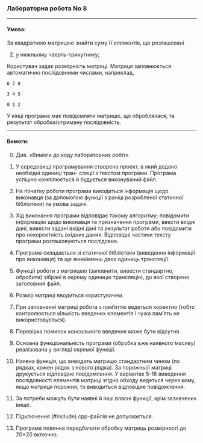 ### Лабораторна робота No 8

----
#### Умова: 
За квадратною матрицею знайти суму її елементів, що розташовані

2) у нижньому чверть-трикутнику;

Користувач задає розмірність матриці. Матриця заповнюється автоматично
послідовними числами, наприклад,
```
6 7 8

3 4 5

0 1 2
```

У кінці програма має повідомляти матрицю, що оброблялася, та результат
обробки/отриману послідовність.

----
#### Вимоги:
0. Див. «Вимоги до коду лабораторних робіт».

1. У середовищі програмування створено проект, в який додано необхідні одиниці тран-
сляції з текстом програми. Програма успішно компілюється й будується виконуваний файл.

2. На початку роботи програми виводиться інформація щодо виконавця (за допомогою
функції з раніш розробленої статичної бібліотеки) та умова задачі.

3. Хід виконання програми відповідає такому алгоритму: повідомити інформацію щодо
виконавця та призначення програми, ввести вхідні дані, вивести задані вхідні дані та
результат роботи або повідомити про некоректність вхідних даних. Відповідні частини
тексту програми розташовуються послідовно.

4. Програма складається зі статичної бібліотеки (виведення інформації про виконавця)
та ще якнайменш двох одиниць трансляції.

5. Функції роботи з матрицею (заповнити, вивести стандартно, обробити) зібрані в
окрему одиницю трансляцію, до якої створено заголовний файл.

6. Розмір матриці вводиться користувачем.

7. При заповненні матриці робота з пам’яттю ведеться коректно (тобто контролюється
кількість введених елементів і чужа пам’ять не використовується).

8. Перевірка помилок консольного введення може бути відсутня.

9. Основна функціональність програми (обробка вже наявного масиву) реалізована у
вигляді окремої функції.

10. Наявна функція, що виводить матрицю стандартним чином (по рядках, кожен рядок з
нового рядка). За порожньої матриці друкується відповідне повідомлення. У варіантах 5-16
виведення послідовності елементів матриці згідно обходу ведеться через кому, якщо матриця
порожня, то виводиться відповідне повідомлення.

11. За потреби можуть бути наявні й інші власні функції, крім зазначених вище.

12. Підключення (#include) cpp-файлів не допускається.

13. Програма повинна передбачати обробку матриць розмірності до 20×20 включно.